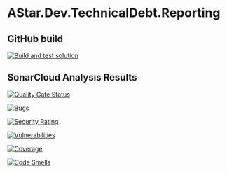 # AStar.Dev.TechnicalDebt.Reporting

## GitHub build

[![Build and test solution](https://github.com/jbarden/astar-dev-technicaldebt-reporting/actions/workflows/dotnet.yml/badge.svg)](https://github.com/jbarden/astar-dev-technicaldebt-reporting/actions/workflows/dotnet.yml)

## SonarCloud Analysis Results

[![Quality Gate Status](https://sonarcloud.io/api/project_badges/measure?project=jbarden_astar-dev-technicaldebt-reporting&metric=alert_status)](https://sonarcloud.io/summary/new_code?id=jbarden_astar-dev-technicaldebt-reporting)

[![Bugs](https://sonarcloud.io/api/project_badges/measure?project=jbarden_astar-dev-technicaldebt-reporting&metric=bugs)](https://sonarcloud.io/summary/new_code?id=jbarden_astar-dev-technicaldebt-reporting)

[![Security Rating](https://sonarcloud.io/api/project_badges/measure?project=jbarden_astar-dev-technicaldebt-reporting&metric=security_rating)](https://sonarcloud.io/summary/new_code?id=jbarden_astar-dev-technicaldebt-reporting)

[![Vulnerabilities](https://sonarcloud.io/api/project_badges/measure?project=jbarden_astar-dev-technicaldebt-reporting&metric=vulnerabilities)](https://sonarcloud.io/summary/new_code?id=jbarden_astar-dev-technicaldebt-reporting)

[![Coverage](https://sonarcloud.io/api/project_badges/measure?project=jbarden_astar-dev-technicaldebt-reporting&metric=coverage)](https://sonarcloud.io/summary/new_code?id=jbarden_astar-dev-technicaldebt-reporting)

[![Code Smells](https://sonarcloud.io/api/project_badges/measure?project=jbarden_astar-dev-technicaldebt-reporting&metric=code_smells)](https://sonarcloud.io/summary/new_code?id=jbarden_astar-dev-technicaldebt-reporting)

